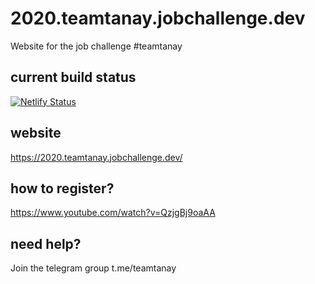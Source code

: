 # 2020.teamtanay.jobchallenge.dev

Website for the job challenge #teamtanay

## current build status

[![Netlify Status](https://api.netlify.com/api/v1/badges/ed636046-6380-4a2a-ac8d-712e065b1eec/deploy-status)](https://app.netlify.com/sites/jobchallenge/deploys)

## website

https://2020.teamtanay.jobchallenge.dev/

## how to register?

https://www.youtube.com/watch?v=QzjgBj9oaAA

## need help?

Join the telegram group t.me/teamtanay
